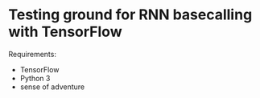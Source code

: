 # Testing ground for RNN basecalling with TensorFlow

Requirements:
* TensorFlow
* Python 3
* sense of adventure
